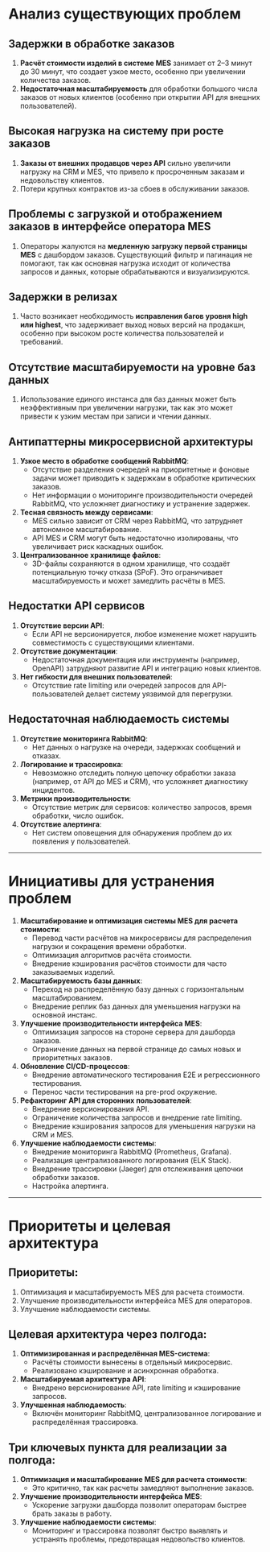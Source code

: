 # Анализ существующих проблем

## Задержки в обработке заказов
1. **Расчёт стоимости изделий в системе MES** занимает от 2–3 минут до 30 минут, что создает узкое место, особенно при увеличении количества заказов.
2. **Недостаточная масштабируемость** для обработки большого числа заказов от новых клиентов (особенно при открытии API для внешних пользователей).

## Высокая нагрузка на систему при росте заказов
1. **Заказы от внешних продавцов через API** сильно увеличили нагрузку на CRM и MES, что привело к просроченным заказам и недовольству клиентов.
2. Потери крупных контрактов из-за сбоев в обслуживании заказов.

## Проблемы с загрузкой и отображением заказов в интерфейсе оператора MES
1. Операторы жалуются на **медленную загрузку первой страницы MES** с дашбордом заказов. Существующий фильтр и пагинация не помогают, так как основная нагрузка исходит от количества запросов и данных, которые обрабатываются и визуализируются.

## Задержки в релизах
1. Часто возникает необходимость **исправления багов уровня high или highest**, что задерживает выход новых версий на продакшн, особенно при высоком росте количества пользователей и требований.

## Отсутствие масштабируемости на уровне баз данных
1. Использование единого инстанса для баз данных может быть неэффективным при увеличении нагрузки, так как это может привести к узким местам при записи и чтении данных.

## Антипаттерны микросервисной архитектуры
1. **Узкое место в обработке сообщений RabbitMQ**:
   - Отсутствие разделения очередей на приоритетные и фоновые задачи может приводить к задержкам в обработке критических заказов.
   - Нет информации о мониторинге производительности очередей RabbitMQ, что усложняет диагностику и устранение задержек.
2. **Тесная связность между сервисами**:
   - MES сильно зависит от CRM через RabbitMQ, что затрудняет автономное масштабирование.
   - API MES и CRM могут быть недостаточно изолированы, что увеличивает риск каскадных ошибок.
3. **Централизованное хранилище файлов**:
   - 3D-файлы сохраняются в одном хранилище, что создаёт потенциальную точку отказа (SPoF). Это ограничивает масштабируемость и может замедлить расчёты в MES.

## Недостатки API сервисов
1. **Отсутствие версии API**:
   - Если API не версионируется, любое изменение может нарушить совместимость с существующими клиентами.
2. **Отсутствие документации**:
   - Недостаточная документация или инструменты (например, OpenAPI) затрудняют развитие API и интеграцию новых клиентов.
3. **Нет гибкости для внешних пользователей**:
   - Отсутствие rate limiting или очередей запросов для API-пользователей делает систему уязвимой для перегрузки.

## Недостаточная наблюдаемость системы
1. **Отсутствие мониторинга RabbitMQ**:
   - Нет данных о нагрузке на очереди, задержках сообщений и отказах.
2. **Логирование и трассировка**:
   - Невозможно отследить полную цепочку обработки заказа (например, от API до MES и CRM), что усложняет диагностику инцидентов.
3. **Метрики производительности**:
   - Отсутствие метрик для сервисов: количество запросов, время обработки, число ошибок.
4. **Отсутствие алертинга**:
   - Нет систем оповещения для обнаружения проблем до их появления у пользователей.

---

# Инициативы для устранения проблем

1. **Масштабирование и оптимизация системы MES для расчета стоимости**:
   - Перевод части расчётов на микросервисы для распределения нагрузки и сокращения времени обработки.
   - Оптимизация алгоритмов расчёта стоимости.
   - Внедрение кэширования расчётов стоимости для часто заказываемых изделий.
2. **Масштабируемость базы данных**:
   - Переход на распределённую базу данных с горизонтальным масштабированием.
   - Внедрение реплик баз данных для уменьшения нагрузки на основной инстанс.
3. **Улучшение производительности интерфейса MES**:
   - Оптимизация запросов на стороне сервера для дашборда заказов.
   - Ограничение данных на первой странице до самых новых и приоритетных заказов.
4. **Обновление CI/CD-процессов**:
   - Внедрение автоматического тестирования E2E и регрессионного тестирования.
   - Перенос части тестирования на pre-prod окружение.
5. **Рефакторинг API для сторонних пользователей**:
   - Внедрение версионирования API.
   - Ограничение количества запросов и внедрение rate limiting.
   - Внедрение кэширования запросов для уменьшения нагрузки на CRM и MES.
6. **Улучшение наблюдаемости системы**:
   - Внедрение мониторинга RabbitMQ (Prometheus, Grafana).
   - Реализация централизованного логирования (ELK Stack).
   - Внедрение трассировки (Jaeger) для отслеживания цепочки обработки заказов.
   - Настройка алертинга.

---

# Приоритеты и целевая архитектура

## Приоритеты:
1. Оптимизация и масштабируемость MES для расчета стоимости.
2. Улучшение производительности интерфейса MES для операторов.
3. Улучшение наблюдаемости системы.

## Целевая архитектура через полгода:
1. **Оптимизированная и распределённая MES-система**:
   - Расчёты стоимости вынесены в отдельный микросервис.
   - Реализовано кэширование и асинхронная обработка.
2. **Масштабируемая архитектура API**:
   - Внедрено версионирование API, rate limiting и кэширование запросов.
3. **Улучшенная наблюдаемость**:
   - Включён мониторинг RabbitMQ, централизованное логирование и распределённая трассировка.

## Три ключевых пункта для реализации за полгода:
1. **Оптимизация и масштабирование MES для расчета стоимости**:
   - Это критично, так как расчеты замедляют выполнение заказов.
2. **Улучшение производительности интерфейса MES**:
   - Ускорение загрузки дашборда позволит операторам быстрее брать заказы в работу.
3. **Улучшение наблюдаемости системы**:
   - Мониторинг и трассировка позволят быстро выявлять и устранять проблемы, предотвращая недовольство клиентов.
